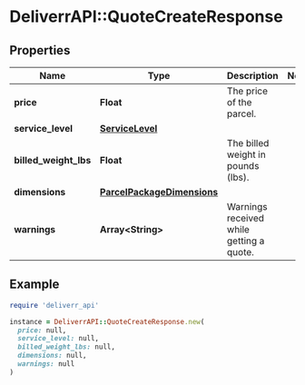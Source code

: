 # DeliverrAPI::QuoteCreateResponse

## Properties

| Name | Type | Description | Notes |
| ---- | ---- | ----------- | ----- |
| **price** | **Float** | The price of the parcel. |  |
| **service_level** | [**ServiceLevel**](ServiceLevel.md) |  |  |
| **billed_weight_lbs** | **Float** | The billed weight in pounds (lbs). |  |
| **dimensions** | [**ParcelPackageDimensions**](ParcelPackageDimensions.md) |  |  |
| **warnings** | **Array&lt;String&gt;** | Warnings received while getting a quote. |  |

## Example

```ruby
require 'deliverr_api'

instance = DeliverrAPI::QuoteCreateResponse.new(
  price: null,
  service_level: null,
  billed_weight_lbs: null,
  dimensions: null,
  warnings: null
)
```

